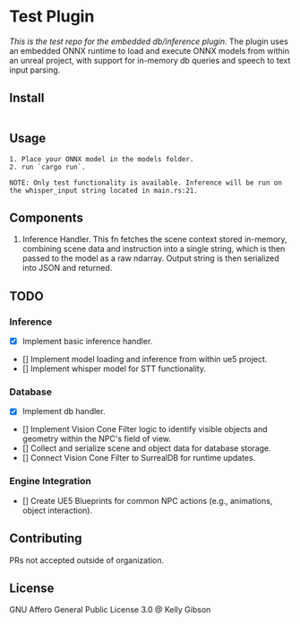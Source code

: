 # Test Plugin

*This is the test repo for the embedded db/inference plugin.* 
The plugin uses an embedded ONNX runtime to load and execute ONNX models from within an unreal project, with support for in-memory db queries and speech to text input parsing.

## Install

```
```

## Usage

```
1. Place your ONNX model in the models folder.
2. run `cargo run`.

NOTE: Only test functionality is available. Inference will be run on the whisper_input string located in main.rs:21.
```

## Components
1. Inference Handler. This fn fetches the scene context stored in-memory, combining scene data and instruction into a single string, which is then passed to the model as a raw ndarray<float>. Output string is then serialized into JSON and returned.

## TODO
### Inference
 - [x] Implement basic inference handler.
 - [] Implement model loading and inference from within ue5 project.
 - [] Implement whisper model for STT functionality.
### Database
 - [x] Implement db handler.
 - [] Implement Vision Cone Filter logic to identify visible objects and geometry within the NPC's field of view.
 - [] Collect and serialize scene and object data for database storage.
 - [] Connect Vision Cone Filter to SurrealDB for runtime updates.
 ### Engine Integration
 - [] Create UE5 Blueprints for common NPC actions (e.g., animations, object interaction).
 
## Contributing

PRs not accepted outside of organization.

## License

GNU Affero General Public License 3.0 @ Kelly Gibson
